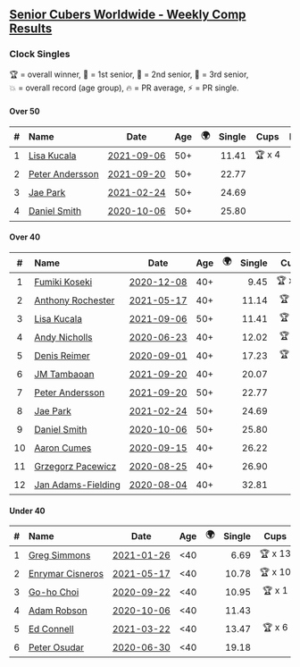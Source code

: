 <style>table {white-space: nowrap;}</style>
<link rel="stylesheet" type="text/css" href="/scw-comp/css/flags.css" />

## [Senior Cubers Worldwide - Weekly Comp Results](/scw-comp/results/)
### Clock Singles

<span style="white-space: nowrap;">🏆 = overall winner</span>, <span style="white-space: nowrap;">🥇 = 1st senior</span>, <span style="white-space: nowrap;">🥈 = 2nd senior</span>, <span style="white-space: nowrap;">🥉 = 3rd senior</span>, <span style="white-space: nowrap;">💥 = overall record (age group)</span>, <span style="white-space: nowrap;">🔥 = PR average</span>, <span style="white-space: nowrap;">⚡ = PR single</span>.

#### Over 50

| # | Name | Date | Age | 🌍 | Single | Cups | Medals | Achievements | Video |
| :--: | :-- | :--: | :--: | :--: | --: | :--: | :-- | :-- | :-- |
| 1 | [Lisa Kucala](../../persons/lisa_kucala/clock.md) | [2021-09-06](../../results/2021-09-06/clock.md) | 50+ | <i class="flag flag-US" /> | 11.41 | 🏆 x 4 | 🥇 x 11, 🥈 x 17, 🥉 x 3 | 💥 x 21, 🔥 x 13, ⚡ x 17 | [Desktop](https://www.facebook.com/events/369922348122346/permalink/377281247386456) / [Mobile](https://m.facebook.com/events/369922348122346?view=permalink&id=377281247386456) |
| 2 | [Peter Andersson](../../persons/peter_andersson/clock.md) | [2021-09-20](../../results/2021-09-20/clock.md) | 50+ | <i class="flag flag-SE" /> | 22.77 |  | 🥈 x 1 | 🔥 x 2, ⚡ x 2 | [Desktop](https://www.facebook.com/events/374286267681717/permalink/383640760079601) / [Mobile](https://m.facebook.com/events/374286267681717?view=permalink&id=383640760079601) |
| 3 | [Jae Park](../../persons/jae_park/clock.md) | [2021-02-24](../../results/2021-02-24/clock.md) | 50+ | <i class="flag flag-US" /> | 24.69 |  | 🥈 x 4, 🥉 x 6 | 🔥 x 7, ⚡ x 7 | [Desktop](https://www.facebook.com/events/699856724029067/permalink/704607613553978) / [Mobile](https://m.facebook.com/events/699856724029067?view=permalink&id=704607613553978) |
| 4 | [Daniel Smith](../../persons/daniel_smith/clock.md) | [2020-10-06](../../results/2020-10-06/clock.md) | 50+ | <i class="flag flag-US" /> | 25.80 |  | 🥈 x 1, 🥉 x 3 | 🔥 x 2, ⚡ x 2 | [Desktop](https://www.facebook.com/events/365989921479949/permalink/371466237598984) / [Mobile](https://m.facebook.com/events/365989921479949?view=permalink&id=371466237598984) |

#### Over 40

| # | Name | Date | Age | 🌍 | Single | Cups | Medals | Achievements | Video |
| :--: | :-- | :--: | :--: | :--: | --: | :--: | :-- | :-- | :-- |
| 1 | [Fumiki Koseki](../../persons/fumiki_koseki/clock.md) | [2020-12-08](../../results/2020-12-08/clock.md) | 40+ | <i class="flag flag-JP" /> | 9.45 | 🏆 x 10 | 🥇 x 24 | 💥 x 5, 🔥 x 6, ⚡ x 4 | [Desktop](https://www.facebook.com/events/728219131442079/permalink/732475134349812) / [Mobile](https://m.facebook.com/events/728219131442079?view=permalink&id=732475134349812) |
| 2 | [Anthony Rochester](../../persons/anthony_rochester/clock.md) | [2021-05-17](../../results/2021-05-17/clock.md) | 40+ | <i class="flag flag-AU" /> | 11.14 | 🏆 x 2 | 🥇 x 8, 🥈 x 8, 🥉 x 3 | 🔥 x 7, ⚡ x 12 | [Desktop](https://www.facebook.com/events/200054195285035/permalink/201414605148994) / [Mobile](https://m.facebook.com/events/200054195285035?view=permalink&id=201414605148994) |
| 3 | [Lisa Kucala](../../persons/lisa_kucala/clock.md) | [2021-09-06](../../results/2021-09-06/clock.md) | 50+ | <i class="flag flag-US" /> | 11.41 | 🏆 x 4 | 🥇 x 11, 🥈 x 17, 🥉 x 3 | 💥 x 21, 🔥 x 13, ⚡ x 17 | [Desktop](https://www.facebook.com/events/369922348122346/permalink/377281247386456) / [Mobile](https://m.facebook.com/events/369922348122346?view=permalink&id=377281247386456) |
| 4 | [Andy Nicholls](../../persons/andy_nicholls/clock.md) | [2020-06-23](../../results/2020-06-23/clock.md) | 40+ | <i class="flag flag-GB" /> | 12.02 | 🏆 x 4 | 🥇 x 4, 🥈 x 2 | 💥 x 4, 🔥 x 3, ⚡ x 2 | [Desktop](https://www.facebook.com/events/1618516681636159/permalink/1624284247726069) / [Mobile](https://m.facebook.com/events/1618516681636159?view=permalink&id=1624284247726069) |
| 5 | [Denis Reimer](../../persons/denis_reimer/clock.md) | [2020-09-01](../../results/2020-09-01/clock.md) | 40+ | <i class="flag flag-CA" /> | 17.23 | 🏆 x 1 | 🥇 x 2 | 🔥 x 2, ⚡ x 2 | [Desktop](https://www.facebook.com/denis.reimer.5473/videos/660175297927432) / [Mobile](https://m.facebook.com/denis.reimer.5473/videos/660175297927432) |
| 6 | [JM Tambaoan](../../persons/jm_tambaoan/clock.md) | [2021-09-20](../../results/2021-09-20/clock.md) | 40+ | <i class="flag flag-PH" /> | 20.07 |  | 🥈 x 8 | 🔥 x 4, ⚡ x 2 | [Desktop](https://www.facebook.com/events/374286267681717/permalink/383602996750044) / [Mobile](https://m.facebook.com/events/374286267681717?view=permalink&id=383602996750044) |
| 7 | [Peter Andersson](../../persons/peter_andersson/clock.md) | [2021-09-20](../../results/2021-09-20/clock.md) | 50+ | <i class="flag flag-SE" /> | 22.77 |  | 🥈 x 1 | 🔥 x 2, ⚡ x 2 | [Desktop](https://www.facebook.com/events/374286267681717/permalink/383640760079601) / [Mobile](https://m.facebook.com/events/374286267681717?view=permalink&id=383640760079601) |
| 8 | [Jae Park](../../persons/jae_park/clock.md) | [2021-02-24](../../results/2021-02-24/clock.md) | 50+ | <i class="flag flag-US" /> | 24.69 |  | 🥈 x 4, 🥉 x 6 | 🔥 x 7, ⚡ x 7 | [Desktop](https://www.facebook.com/events/699856724029067/permalink/704607613553978) / [Mobile](https://m.facebook.com/events/699856724029067?view=permalink&id=704607613553978) |
| 9 | [Daniel Smith](../../persons/daniel_smith/clock.md) | [2020-10-06](../../results/2020-10-06/clock.md) | 50+ | <i class="flag flag-US" /> | 25.80 |  | 🥈 x 1, 🥉 x 3 | 🔥 x 2, ⚡ x 2 | [Desktop](https://www.facebook.com/events/365989921479949/permalink/371466237598984) / [Mobile](https://m.facebook.com/events/365989921479949?view=permalink&id=371466237598984) |
| 10 | [Aaron Cumes](../../persons/aaron_cumes/clock.md) | [2020-09-15](../../results/2020-09-15/clock.md) | 40+ | <i class="flag flag-GB" /> | 26.22 |  | 🥈 x 1, 🥉 x 1 | 🔥 x 3, ⚡ x 3 | [Desktop](https://www.facebook.com/events/681386202727964/permalink/683494675850450) / [Mobile](https://m.facebook.com/events/681386202727964?view=permalink&id=683494675850450) |
| 11 | [Grzegorz Pacewicz](../../persons/grzegorz_pacewicz/clock.md) | [2020-08-25](../../results/2020-08-25/clock.md) | 40+ | <i class="flag flag-PL" /> | 26.90 |  | 🥉 x 1 | 🔥 x 1, ⚡ x 1 | [Desktop](https://www.facebook.com/events/335350317875490/permalink/340431677367354) / [Mobile](https://m.facebook.com/events/335350317875490?view=permalink&id=340431677367354) |
| 12 | [Jan Adams-Fielding](../../persons/jan_adams_fielding/clock.md) | [2020-08-04](../../results/2020-08-04/clock.md) | 40+ | <i class="flag flag-GB" /> | 32.81 |  | 🥇 x 2, 🥈 x 1, 🥉 x 3 | 🔥 x 3, ⚡ x 3 | [Desktop](https://www.facebook.com/events/1546469592197852/permalink/1552721968239281) / [Mobile](https://m.facebook.com/events/1546469592197852?view=permalink&id=1552721968239281) |

#### Under 40

| # | Name | Date | Age | 🌍 | Single | Cups | Medals | Achievements | Video |
| :--: | :-- | :--: | :--: | :--: | --: | :--: | :-- | :-- | :-- |
| 1 | [Greg Simmons](../../persons/greg_simmons/clock.md) | [2021-01-26](../../results/2021-01-26/clock.md) | <40 | <i class="flag flag-GB" /> | 6.69 | 🏆 x 13 |  | 💥 x 11, 🔥 x 9, ⚡ x 10 | [Desktop](https://www.facebook.com/events/1092517657841225/permalink/1096889500737374) / [Mobile](https://m.facebook.com/events/1092517657841225?view=permalink&id=1096889500737374) |
| 2 | [Enrymar Cisneros](../../persons/enrymar_cisneros/clock.md) | [2021-05-17](../../results/2021-05-17/clock.md) | <40 | <i class="flag flag-VE" /> | 10.78 | 🏆 x 10 |  | 🔥 x 7, ⚡ x 7 | [Desktop](https://www.facebook.com/events/200054195285035/permalink/208542711102850) / [Mobile](https://m.facebook.com/events/200054195285035?view=permalink&id=208542711102850) |
| 3 | [Go-ho Choi](../../persons/go_ho_choi/clock.md) | [2020-09-22](../../results/2020-09-22/clock.md) | <40 | <i class="flag flag-KR" /> | 10.95 | 🏆 x 1 |  | 💥 x 1, 🔥 x 1, ⚡ x 1 | [Desktop](https://www.facebook.com/events/361626694990606/permalink/364982414655034) / [Mobile](https://m.facebook.com/events/361626694990606?view=permalink&id=364982414655034) |
| 4 | [Adam Robson](../../persons/adam_robson/clock.md) | [2020-10-06](../../results/2020-10-06/clock.md) | <40 | <i class="flag flag-GB" /> | 11.43 |  |  | 🔥 x 5, ⚡ x 5 | [Desktop](https://www.facebook.com/100005428097972/videos/1485376744986581) / [Mobile](https://m.facebook.com/100005428097972/videos/1485376744986581) |
| 5 | [Ed Connell](../../persons/ed_connell/clock.md) | [2021-03-22](../../results/2021-03-22/clock.md) | <40 | <i class="flag flag-IE" /> | 13.47 | 🏆 x 6 |  | 🔥 x 6, ⚡ x 5 | [Desktop](https://www.facebook.com/events/893368394782856/permalink/901622303957465) / [Mobile](https://m.facebook.com/events/893368394782856?view=permalink&id=901622303957465) |
| 6 | [Peter Osudar](../../persons/peter_osudar/clock.md) | [2020-06-30](../../results/2020-06-30/clock.md) | <40 | <i class="flag flag-CA" /> | 19.18 |  |  | 🔥 x 1, ⚡ x 1 | [Desktop](https://www.facebook.com/events/1716512181834525/permalink/1716739918478418) / [Mobile](https://m.facebook.com/events/1716512181834525?view=permalink&id=1716739918478418) |


<!-- Global site tag (gtag.js) - Google Analytics -->
<script async src="https://www.googletagmanager.com/gtag/js?id=UA-86348435-3"></script>
<script>window.dataLayer = window.dataLayer || []; function gtag() {dataLayer.push(arguments);} gtag('js', new Date()); gtag('config', 'UA-86348435-3');</script>
